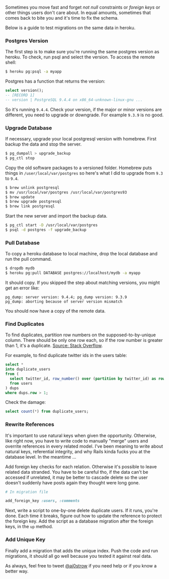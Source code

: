 Sometimes you move fast and forget *not null* constraints or *foreign keys* or other things users don't care about. In equal amounts, sometimes that comes back to bite you and it's time to fix the schema. 

Below is a guide to test migrations on the same data in heroku. 

### Postgres Version

The first step is to make sure you're running the same postgres version as heroku. To check, run psql and select the version. To access the remote shell:

```sh
$ heroku pg:psql -a myapp
```

Postgres has a function that returns the version:

```sql
select version();
-- [RECORD 1]
-- version | PostgreSQL 9.4.4 on x86_64-unknown-linux-gnu ...
```

So it's running `9.4.4`. Check your version, if the major or minor versions are different, you need to upgrade or downgrade. For example `9.3.9` is no good. 

### Upgrade Database

If necessary, upgrade your local postgresql version with homebrew. First backup the data and stop the server.

```sh
$ pg_dumpall > upgrade_backup
$ pg_ctl stop
```

Copy the old software packages to a versioned folder. Homebrew puts things in `/user/local/var/postgres` so here's what I did to upgrade from `9.3` to `9.4`.

```sh
$ brew unlink postgresql
$ mv /usr/local/var/postgres /usr/local/var/postgres93
$ brew update
$ brew upgrade postgresql
$ brew link postgresql
```

Start the new server and import the backup data. 

```sh
$ pg_ctl start -D /usr/local/var/postgres
$ psql -d postgres -f upgrade_backup
```

### Pull Database

To copy a heroku database to local machine, drop the local database and run the pull command.

```sh
$ dropdb mydb
$ heroku pg:pull DATABASE postgres://localhost/mydb -a myapp
```

It should copy. If you skipped the step about matching versions, you might get an error like:

```
pg_dump: server version: 9.4.4; pg_dump version: 9.3.9
pg_dump: aborting because of server version mismatch
```

You should now have a copy of the remote data. 

### Find Duplicates

To find duplicates, partition row numbers on the supposed-to-by-unique column. There should be only one row each, so if the row number is greater than 1, it's a duplicate. [Source: Stack Overflow](http://stackoverflow.com/a/14471928/824377).

For example, to find duplicate twitter ids in the users table:

```sql
select *
into duplicate_users
from (
  select twitter_id, row_number() over (partition by twitter_id) as row
  from users
) dups
where dups.row > 1;
```

Check the damage:

```sql
select count(*) from duplicate_users;
```

### Rewrite References

It's important to use natural keys when given the opportunity. Otherwise, like right now, you have to write code to manually "merge" users and overrite references in every related model. I've been meaning to write about natural keys, referential integrity, and why Rails kinda fucks you at the database level. In the meantime ...

Add foreign key checks for each relation. Otherwise it's possible to leave related data stranded. You have to be careful tho, if the data can't be accessed if unrelated, it may be better to cascade delete so the user doesn't suddenly have posts again they thought were long gone. 

```ruby
# In migration file

add_foreign_key :users, :comments
```

Next, write a script to one-by-one delete duplicate users. If it runs, you're done. Each time it breaks, figure out how to update the reference to protect the foreign key. Add the script as a database migration after the foreign keys, in the `up` method.

### Add Unique Key

Finally add a migration that adds the unique index. Push the code and run migrations, it should all go well because you tested it against real data. 

As always, feel free to tweet [@aj0strow](https://twitter.com/aj0strow) if you need help or if you know a better way. 
